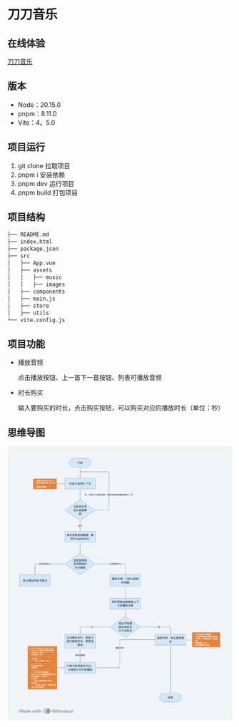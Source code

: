 # 刀刀音乐

## 在线体验

[刀刀音乐](https://duyidao.github.io/music-web/)

## 版本

- Node：20.15.0
- pnpm：8.11.0
- Vite：4。5.0

## 项目运行

1. git clone 拉取项目
2. pnpm i 安装依赖
3. pnpm dev 运行项目
4. pnpm build 打包项目

## 项目结构

```
├── README.md
├── index.html
├── package.json
├── src
│   ├── App.vue
│   ├── assets
│   │   ├── music
│   │   ├── images
│   ├── components
│   ├── main.js
│   ├── store
│   ├── utils
└── vite.config.js
```

## 项目功能

- 播放音频
  
  点击播放按钮、上一首下一首按钮、列表可播放音频

- 时长购买
  
  输入要购买的时长，点击购买按钮，可以购买对应的播放时长（单位：秒）

## 思维导图

![思维导图](/daotu.png)